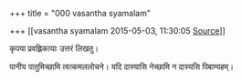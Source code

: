 +++
title = "000 vasantha syamalam"

+++
[[vasantha syamalam	2015-05-03, 11:30:05 [Source](https://groups.google.com/g/samskrita/c/ZCmbLf_QfHY)]]



कृपया प्रवह्लिकायाः उत्तरं लिखतु।

पानीय पातुमिच्छामि त्वत्कमललोचने। यदि दास्यासि नेच्छामि न दास्यसि पिबाम्यहम्।

